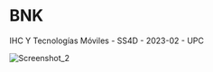 # BNK
IHC Y Tecnologías Móviles - SS4D - 2023-02 - UPC

![Screenshot_2](https://github.com/My-Bank-Assistance/BNK/assets/104881012/4dc56624-f78b-42ea-adb7-c41feca8a124)
